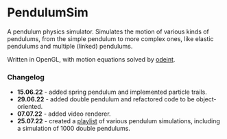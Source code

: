 # PendulumSim

A pendulum physics simulator. 
Simulates the motion of various kinds of pendulums, from the simple pendulum to more complex ones, like elastic pendulums and multiple (linked) pendulums.

Written in OpenGL, with motion equations solved by [odeint](https://www.boost.org/doc/libs/1_79_0/libs/numeric/odeint/doc/html/index.html). 

### Changelog

* **15.06.22** - added spring pendulum and implemented particle trails. 
* **29.06.22** - added double pendulum and refactored code to be object-oriented. 
* **07.07.22** - added video renderer. 
* **25.07.22** - created a [playlist](https://youtube.com/playlist?list=PLFt0fKzoTd40GwZq71WrdJN3LV1i_AQfe) of various pendulum simulations, including a simulation of 1000 double pendulums. 
